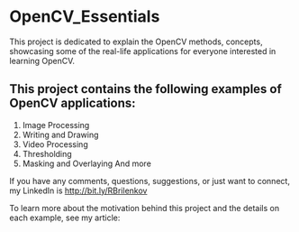 # OpenCV_Essentials

This project is dedicated to explain the OpenCV methods, concepts, showcasing some of the real-life applications for everyone interested in learning OpenCV. 



## This project contains the following examples of OpenCV applications:
1. Image Processing
2. Writing and Drawing
3. Video Processing
4. Thresholding
5. Masking and Overlaying
And more

If you have any comments, questions, suggestions, or just want to connect, my LinkedIn is http://bit.ly/RBrilenkov

To learn more about the motivation behind this project and the details on each example, see my article: 